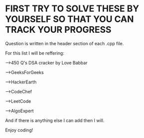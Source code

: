 # FIRST TRY TO SOLVE THESE BY YOURSELF SO THAT YOU CAN TRACK YOUR PROGRESS

Question is written in the header section of each .cpp file.

For this list I will be reffering:

-->450 Q's DSA cracker by Love Babbar

-->GeeksForGeeks

-->HackerEarth

-->CodeChef

-->LeetCode

-->AlgoExpert

And if there is anything else I can add then I will. 

Enjoy coding!


